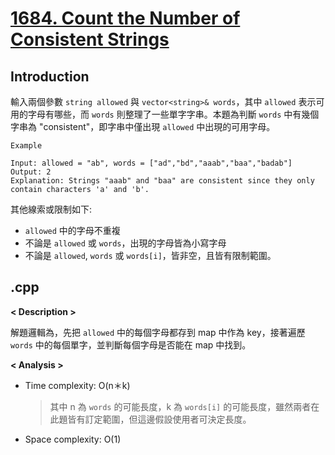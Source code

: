 # [1684. Count the Number of Consistent Strings](https://leetcode.com/problems/count-the-number-of-consistent-strings/description/?envType=company&envId=google&favoriteSlug=google-thirty-days)
## Introduction
輸入兩個參數 `string allowed` 與 `vector<string>& words`，其中 `allowed` 表示可用的字母有哪些，而 `words` 則整理了一些單字字串。本題為判斷 `words` 中有幾個字串為 "consistent"，即字串中僅出現 `allowed` 中出現的可用字母。

```
Example

Input: allowed = "ab", words = ["ad","bd","aaab","baa","badab"]
Output: 2
Explanation: Strings "aaab" and "baa" are consistent since they only contain characters 'a' and 'b'.
```

其他線索或限制如下:
- `allowed` 中的字母不重複
- 不論是 `allowed` 或 `words`，出現的字母皆為小寫字母
- 不論是 `allowed`, `words` 或 `words[i]`，皆非空，且皆有限制範圍。
## .cpp
**< Description >**

解題邏輯為，先把 `allowed` 中的每個字母都存到 map 中作為 key，接著遍歷 `words` 中的每個單字，並判斷每個字母是否能在 map 中找到。

**< Analysis >**
- Time complexity: O(n＊k)
    > 其中 n 為 `words` 的可能長度，k 為 `words[i]` 的可能長度，雖然兩者在此題皆有訂定範圍，但這邊假設使用者可決定長度。
- Space complexity: O(1)